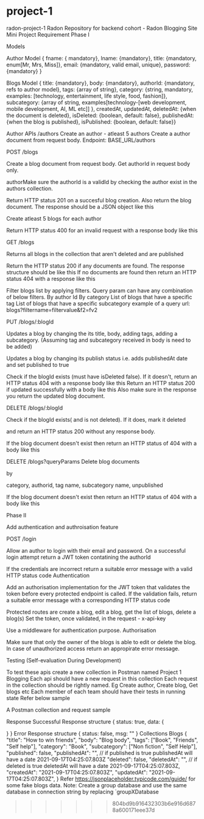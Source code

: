 # project-1
radon-project-1
Radon
Repository for backend cohort - Radon
Blogging Site Mini Project Requirement
Phase I

Models

Author Model
{ fname: { mandatory}, lname: {mandatory}, title: {mandatory, enum[Mr, Mrs, Miss]}, email: {mandatory, valid email, unique}, password: {mandatory} }

Blogs Model
{ title: {mandatory}, body: {mandatory}, authorId: {mandatory, refs to author model}, tags: {array of string}, category: {string, mandatory, examples: [technology, entertainment, life style, food, fashion]}, subcategory: {array of string, examples[technology-[web development, mobile development, AI, ML etc]] }, createdAt, updatedAt, deletedAt: {when the document is deleted}, isDeleted: {boolean, default: false}, publishedAt: {when the blog is published}, isPublished: {boolean, default: false}}


Author APIs /authors
Create an author - atleast 5 authors
Create a author document from request body. Endpoint: BASE_URL/authors

POST /blogs

Create a blog document from request body. Get authorId in request body only.

 authorMake sure the authorId is a validId by checking the author exist in the authors collection.

Return HTTP status 201 on a succesful blog creation. Also return the blog document. The response should be a JSON object like this


Create atleast 5 blogs for each author

Return HTTP status 400 for an invalid request with a response body like this


GET /blogs

Returns all blogs in the collection that aren't deleted and are published

Return the HTTP status 200 if any documents are found. The response structure should be like this
If no documents are found then return an HTTP status 404 with a response like this



Filter blogs list by applying filters. Query param can have any combination of below filters.
By author Id
By category
List of blogs that have a specific tag
List of blogs that have a specific subcategory example of a query url: blogs?filtername=filtervalue&f2=fv2




PUT /blogs/:blogId

Updates a blog by changing the its 
title,
body,
adding tags,
   adding a subcategory.
    (Assuming tag and subcategory received in body is need to be added)


Updates a blog by changing its publish status i.e. adds publishedAt date and set published to true

Check if the blogId exists (must have isDeleted false). If it doesn't, return an HTTP status 404 with a response body like this
Return an HTTP status 200 if updated successfully with a body like this
Also make sure in the response you return the updated blog document.



DELETE /blogs/:blogId

Check if the blogId exists( and is not deleted). If it does, mark it deleted 

and return an HTTP status 200 without any response body.

If the blog document doesn't exist then return an HTTP status of 404 with a body like this


DELETE /blogs?queryParams
Delete blog documents 

by

 category,
 authorid,
  tag name,
   subcategory name,
    unpublished

If the blog document doesn't exist then return an HTTP status of 404 with a body like this


Phase II

Add authentication and authroisation feature

POST /login

Allow an author to login with their email and password. On a successful login attempt return a JWT token contatining the authorId

If the credentials are incorrect return a suitable error message with a valid HTTP status code
Authentication


Add an authorisation implementation for the JWT token that validates the token before every protected endpoint is called. If the validation fails, return a suitable error message with a corresponding HTTP status code

Protected routes are create a blog, edit a blog, get the list of blogs, delete a blog(s)
Set the token, once validated, in the request - x-api-key

Use a middleware for authentication purpose.
Authorisation

Make sure that only the owner of the blogs is able to edit or delete the blog.
In case of unauthorized access return an appropirate error message.

Testing (Self-evaluation During Development)

To test these apis create a new collection in Postman named Project 1 Blogging
Each api should have a new request in this collection
Each request in the collection should be rightly named. Eg Create author, Create blog, Get blogs etc
Each member of each team should have their tests in running state
Refer below sample

A Postman collection and request sample

Response
Successful Response structure
{
  status: true,
  data: {

  }
}
Error Response structure
{
  status: false,
  msg: ""
}
Collections
Blogs
{
  "title": "How to win friends",
  "body": "Blog body",
  "tags": ["Book", "Friends", "Self help"],
  "category": "Book",
  "subcategory": ["Non fiction", "Self Help"],
  "published": false,
  "publishedAt": "", // if published is true publishedAt will have a date 2021-09-17T04:25:07.803Z
  "deleted": false,
  "deletedAt": "", // if deleted is true deletedAt will have a date 2021-09-17T04:25:07.803Z,
  "createdAt": "2021-09-17T04:25:07.803Z",
  "updatedAt": "2021-09-17T04:25:07.803Z",
}
Refer https://jsonplaceholder.typicode.com/guide/ for some fake blogs data.
Note: Create a group database and use the same database in connection string by replacing `groupXDatabase
>>>>>>> 804bd9b916432303b6e916d6878a600171eee37d

